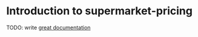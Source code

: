# Introduction to supermarket-pricing

TODO: write [great documentation](http://jacobian.org/writing/what-to-write/)
